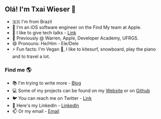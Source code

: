 ## Olá! I'm Txai Wieser 👋

- 🇧🇷 I'm from Brazil
- 🔭 I'm an iOS software engineer on the Find My team at Apple.
- 👯 I like to give tech talks - [Link](https://github.com/txaiwieser/talks)
- 💼 Previously @ Warren, Apple, Developer Academy, UFRGS.
- 😄 Pronouns: He/Him - Ele/Dele
- ⚡ Fun facts: I'm Vegan 🌱, I like to kitesurf, snowboard, play the piano and to travel a lot.

### Find me 🌎

- 📚 I'm trying to write more - [Blog](https://txaiwieser.github.io/articles)
- 💻 Some of my projects can be found on my [Website](https://txaiwieser.github.io/) or on [Github](https://github.com/txaiwieser)
- 🐦 You can reach me on Twitter - [Link](https://twitter.com/txaiwieser)
- 💼 Here's my LinkedIn - [LinkedIn](https://www.linkedin.com/in/txaiwieser)
- 📫 Or my email - [Email](txaidw@gmail.com)
